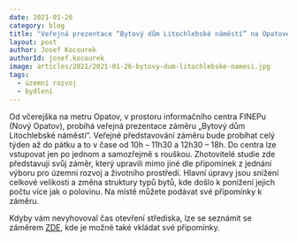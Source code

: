 ```yaml
---
date: 2021-01-26
category: blog
title: "Veřejná prezentace “Bytový dům Litochlebské náměstí” na Opatově"
layout: post
author: Josef Kocourek
authorId: josef.kocourek
image: articles/2021/2021-01-26-bytovy-dum-litochlebske-namesi.jpg
tags: 
  - územní rozvoj
  - bydlení
---
```


Od včerejška na metru Opatov, v prostoru informačního centra FINEPu (Nový Opatov), probíhá veřejná prezentace záměru „Bytový dům Litochlebské náměstí“. Veřejné představování záměru bude probíhat celý týden až do pátku a to v čase od 10h – 11h30 a 12h30 – 18h. Do centra lze vstupovat jen po jednom a samozřejmě s rouškou. Zhotovitelé studie zde představují svůj záměr, který upravili mimo jiné dle připomínek z jednání výboru pro územní rozvoj a životního prostředí. Hlavní úpravy jsou snížení celkové velikosti a změna struktury typů bytů, kde došlo k ponížení jejich počtu více jak o polovinu. Na místě můžete podávat své připomínky k záměru. 

Kdyby vám nevyhovoval čas otevření střediska, lze se seznámit se záměrem [ZDE](https://www.litopark.cz/), kde je možné také vkládat své připomínky.
